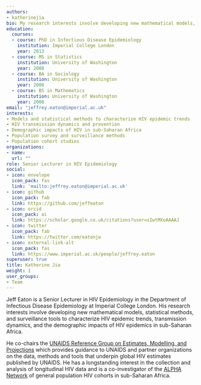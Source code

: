 ```yaml
---
authors:
- katherinejia
bio: My research interests involve developing new mathematical models, statistical methods, and surveillance tools to characterize HIV epidemic trends, transmission dynamics, and the demographic impacts of HIV epidemics in sub-Saharan Africa.
education:
  courses:
  - course: PhD in Infectious Disease Epidemiology
    institution: Imperial College London
    year: 2013
  - course: MS in Statistics
    institution: University of Washington
    year: 2008
  - course: BA in Sociology
    institution: University of Washington
    year: 2008
  - course: BS in Mathematics
    institution: University of Washington
    year: 2008
email: "jeffrey.eaton@imperial.ac.uk"
interests:
- Models and statistical methods to characterize HIV epidemic trends
- HIV transmission dynamics and prevention
- Demographic impacts of HIV in sub-Saharan Africa
- Population survey and surveillance methods
- Population cohort studies
organizations:
- name: 
  url: ""
role: Senior Lecturer in HIV Epidemiology
social:
- icon: envelope
  icon_pack: fas
  link: 'mailto:jeffrey.eaton@imperial.ac.uk'
- icon: github
  icon_pack: fab
  link: https://github.com/jeffeaton
- icon: orcid
  icon_pack: ai
  link: https://scholar.google.co.uk/citations?user=sIwtMXoAAAAJ
- icon: twitter
  icon_pack: fab
  link: https://twitter.com/eatonjw
- icon: external-link-alt
  icon_pack: fas
  link: https://www.imperial.ac.uk/people/jeffrey.eaton
superuser: true
title: Katherine Jia
weight: 1
user_groups:
- Team
---
```


Jeff Eaton is a Senior Lecturer in HIV Epidemiology in the Department of Infectious Disease Epidemiology at Imperial College London. His research interests involve developing new mathematical models, statistical methods, and surveillance tools to characterize HIV epidemic trends, transmission dynamics, and the demographic impacts of HIV epidemics in sub-Saharan Africa.

He co-chairs the [UNAIDS Reference Group on Estimates, Modelling, and Projections](www.epidem.org) which provides guidance to UNAIDS and partner organizations on  the data, methods and tools that underpin global HIV estimates published by UNAIDS. He has a longstanding interest in the collection and analysis of longitudinal HIV data and is a co-investigator of the [ALPHA Network](https://alpha.lshtm.ac.uk/) of general population HIV cohorts in sub-Saharan Africa.
